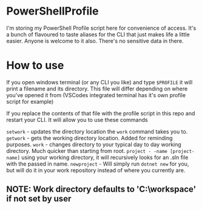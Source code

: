 # PowerShellProfile
I'm storing my PowerShell Profile script here for convenience of access. It's a bunch of flavoured to taste aliases for the CLI that just makes life a little easier. Anyone is welcome to it also. There's no sensitive data in there.

# How to use
If you open windows terminal (or any CLI you like) and type `$PROFILE` it will print a filename and its directory.
This file will differ depending on where you've opened it from (VSCodes integrated terminal has it's own profile script for example)

If you replace the contents of that file with the profile script in this repo and restart your CLI. It will allow you to use these commands

`setwork` - updates the directory location the `work` command takes you to.
`getwork` - gets the working directory location. Added for reminding purposes.
`work` - changes directory to your typical day to day working directory. Much quicker than starting from root.
`project - -name [project-name]` using your working directory, it will recursively looks for an .sln file with the passed in name.
`newproject` - Will simply run `dotnet new` for you, but will do it in your work repository instead of where you currently are.

## NOTE: Work directory defaults to 'C:\workspace' if not set by user